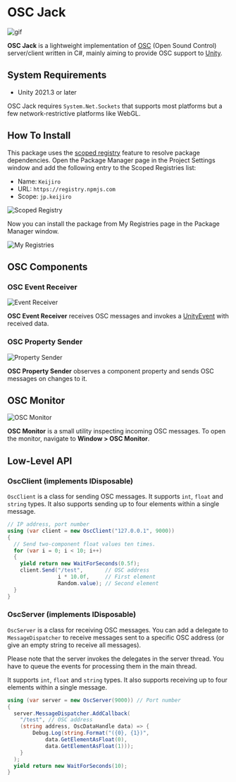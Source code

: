 OSC Jack
========

![gif](https://i.imgur.com/mjp2o3t.gif)

**OSC Jack** is a lightweight implementation of [OSC] (Open Sound Control)
server/client written in C#, mainly aiming to provide OSC support to [Unity].

[OSC]: http://opensoundcontrol.org/
[Unity]: https://unity3d.com/

System Requirements
-------------------

- Unity 2021.3 or later

OSC Jack requires `System.Net.Sockets` that supports most platforms but a few
network-restrictive platforms like WebGL.

How To Install
--------------

This package uses the [scoped registry] feature to resolve package
dependencies. Open the Package Manager page in the Project Settings window and
add the following entry to the Scoped Registries list:

- Name: `Keijiro`
- URL: `https://registry.npmjs.com`
- Scope: `jp.keijiro`

![Scoped Registry](https://user-images.githubusercontent.com/343936/162576797-ae39ee00-cb40-4312-aacd-3247077e7fa1.png)

Now you can install the package from My Registries page in the Package Manager
window.

![My Registries](https://user-images.githubusercontent.com/343936/162576825-4a9a443d-62f9-48d3-8a82-a3e80b486f04.png)

[scoped registry]: https://docs.unity3d.com/Manual/upm-scoped.html

OSC Components
--------------

### OSC Event Receiver

![Event Receiver](https://user-images.githubusercontent.com/343936/165036750-63baad08-5b3c-4145-b9b9-e956d199d3dd.png)

**OSC Event Receiver** receives OSC messages and invokes a [UnityEvent] with
received data.

[UnityEvent]: https://docs.unity3d.com/Manual/UnityEvents.html

### OSC Property Sender

![Property Sender](https://user-images.githubusercontent.com/343936/165036537-2b80d2ed-a69a-4101-8678-86d244440369.png)

**OSC Property Sender** observes a component property and sends OSC messages
on changes to it.

OSC Monitor
-----------

![OSC Monitor](https://i.imgur.com/ZExVcuz.png)

**OSC Monitor** is a small utility inspecting incoming OSC messages. To open
the monitor, navigate to **Window > OSC Monitor**.

Low-Level API
-------------

### OscClient (implements IDisposable)

`OscClient` is a class for sending OSC messages. It supports `int`, `float` and
`string` types. It also supports sending up to four elements within a single
message.

```csharp
// IP address, port number
using (var client = new OscClient("127.0.0.1", 9000))
{
  // Send two-component float values ten times.
  for (var i = 0; i < 10; i++)
  {
    yield return new WaitForSeconds(0.5f);
    client.Send("/test",       // OSC address
                i * 10.0f,     // First element
                Random.value); // Second element
  }
}
```

### OscServer (implements IDisposable)

`OscServer` is a class for receiving OSC messages. You can add a delegate to
`MessageDispatcher` to receive messages sent to a specific OSC address (or give
an empty string to receive all messages).

Please note that the server invokes the delegates in the server thread. You
have to queue the events for processing them in the main thread.

It supports `int`, `float` and `string` types. It also supports receiving up to
four elements within a single message.

```csharp
using (var server = new OscServer(9000)) // Port number
{
  server.MessageDispatcher.AddCallback(
    "/test", // OSC address
    (string address, OscDataHandle data) => {
        Debug.Log(string.Format("({0}, {1})",
            data.GetElementAsFloat(0),
            data.GetElementAsFloat(1)));
    }
  );
  yield return new WaitForSeconds(10);
}
```

